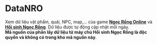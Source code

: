 # DataNRO
Xem dữ liệu vật phẩm, quái, NPC, map,... của game <ins>**Ngọc Rồng Online**</ins> và <ins>**Hồi sinh Ngọc Rồng**</ins>. Dữ liệu được tự động cập nhật mỗi ngày.
<br>**Mã nguồn của phần lấy dữ liệu từ máy chủ Hồi sinh Ngọc Rồng là độc quyền và không có trong kho mã nguồn này.**
